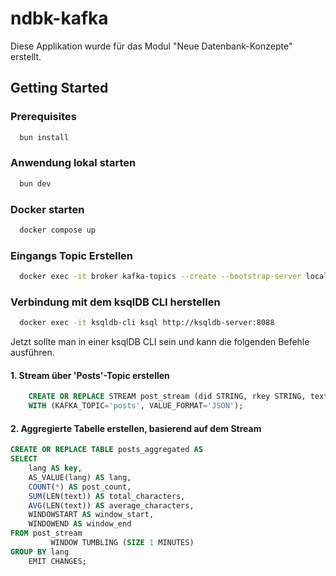# ndbk-kafka

Diese Applikation wurde für das Modul "Neue Datenbank-Konzepte" erstellt.

## Getting Started

### Prerequisites
```bash
  bun install
```

### Anwendung lokal starten

```bash
  bun dev
```

### Docker starten
```bash
  docker compose up
```

### Eingangs Topic Erstellen
```bash
  docker exec -it broker kafka-topics --create --bootstrap-server localhost:9092 --replication-factor 1 --partitions 1 --topic posts
```

### Verbindung mit dem ksqlDB CLI herstellen
```bash
  docker exec -it ksqldb-cli ksql http://ksqldb-server:8088
```

Jetzt sollte man in einer ksqlDB CLI sein und kann die folgenden Befehle ausführen.

#### 1. Stream über 'Posts'-Topic erstellen
```sql
    CREATE OR REPLACE STREAM post_stream (did STRING, rkey STRING, text STRING, lang STRING)
    WITH (KAFKA_TOPIC='posts', VALUE_FORMAT='JSON');
```

#### 2. Aggregierte Tabelle erstellen, basierend auf dem Stream
```sql
CREATE OR REPLACE TABLE posts_aggregated AS
SELECT
    lang AS key,
    AS_VALUE(lang) AS lang,
    COUNT(*) AS post_count,
    SUM(LEN(text)) AS total_characters,
    AVG(LEN(text)) AS average_characters,
    WINDOWSTART AS window_start,
    WINDOWEND AS window_end
FROM post_stream
         WINDOW TUMBLING (SIZE 1 MINUTES)
GROUP BY lang
    EMIT CHANGES;
```
